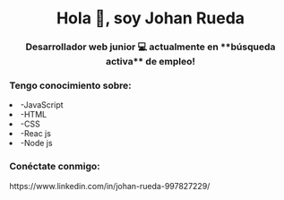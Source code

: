<h1 align="center">Hola 👋, soy Johan Rueda</h1>
<h3 align="center">Desarrollador web junior 💻 actualmente en **búsqueda activa** de empleo!</h3>

<h3 align ="left">Tengo conocimiento sobre:</h3>
<li>-JavaScript
<li>-HTML
<li>-CSS
<li>-Reac js
<li>-Node js

<h3 align ="left">Conéctate conmigo:</h3>
https://www.linkedin.com/in/johan-rueda-997827229/

